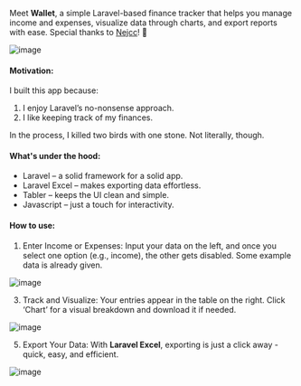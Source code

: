 Meet **Wallet**, a simple Laravel-based finance tracker that helps you manage income and expenses, visualize data through charts, and export reports with ease. Special thanks to [Nejcc](https://github.com/Nejcc)! 👑

![image](https://github.com/user-attachments/assets/76dbbcf9-4231-415a-b277-f0401d99dd15)

#### Motivation:  
I built this app because:  
1. I enjoy Laravel’s no-nonsense approach.  
2. I like keeping track of my finances.  

In the process, I killed two birds with one stone. Not literally, though.  

#### What's under the hood:  
- Laravel – a solid framework for a solid app.  
- Laravel Excel – makes exporting data effortless.  
- Tabler – keeps the UI clean and simple.  
- Javascript – just a touch for interactivity.  

#### How to use:  
1. Enter Income or Expenses: Input your data on the left, and once you select one option (e.g., income), the other gets disabled. Some example data is already given.

![image](https://github.com/user-attachments/assets/3a14b810-52d6-4301-a5b9-89391180816b)

3. Track and Visualize: Your entries appear in the table on the right. Click ‘Chart’ for a visual breakdown and download it if needed.

![image](https://github.com/user-attachments/assets/28b0e495-ce95-41a6-86ed-a434942e2651)

5. Export Your Data: With **Laravel Excel**, exporting is just a click away - quick, easy, and efficient.  

![image](https://github.com/user-attachments/assets/55f16dd0-3eca-4c9e-bc81-f630fab27023)
